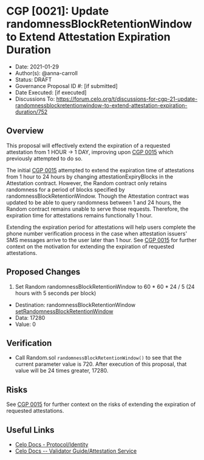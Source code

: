 # CGP [0021]: Update randomnessBlockRetentionWindow to Extend Attestation Expiration Duration

- Date: 2021-01-29
- Author(s): @anna-carroll
- Status: DRAFT
- Governance Proposal ID #: [if submitted]
- Date Executed: [if executed]
- Discussions To: https://forum.celo.org/t/discussions-for-cgp-21-update-randomnessblockretentionwindow-to-extend-attestation-expiration-duration/752

## Overview

This proposal will effectively extend the expiration of a requested attestation from 1 HOUR -> 1 DAY, improving upon [CGP 0015](https://github.com/celo-org/celo-proposals/blob/master/CGPs/0015.md) which previously attempted to do so.

The initial [CGP 0015](https://github.com/celo-org/celo-proposals/blob/master/CGPs/0015.md) attempted to extend the expiration time of attestations from 1 hour to 24 hours by changing attestationExpiryBlocks in the Attestation contract. However, the Random contract only retains randomness for a period of blocks specified by randomnessBlockRetentionWindow. Though the Attestation contract was updated to be able to query randomness between 1 and 24 hours, the Random contract remains unable to serve those requests. Therefore, the expiration time for attestations remains functionally 1 hour.

Extending the expiration period for attestations will help users complete the phone number verification process in the case when attestation issuers' SMS messages arrive to the user later than 1 hour. See [CGP 0015](https://github.com/celo-org/celo-proposals/blob/master/CGPs/0015.md) for further context on the motivation for extending the expiration of requested attestations. 

## Proposed Changes

1. Set Random randomnessBlockRetentionWindow to 60 * 60 * 24 / 5 (24 hours with 5 seconds per block)
  - Destination: randomnessBlockRetentionWindow [setRandomnessBlockRetentionWindow](https://github.com/celo-org/celo-monorepo/blob/fb4f828a4e001b73a8c39aa34e3395f4015aaabc/packages/protocol/contracts/identity/Random.sol#L59)
  - Data: 17280
  - Value: 0

## Verification

- Call Random.sol `randomnessBlockRetentionWindow()` to see that the current parameter value is 720. After execution of this proposal, that value will be 24 times greater, 17280.

## Risks

See [CGP 0015](https://github.com/celo-org/celo-proposals/blob/master/CGPs/0015.md) for further context on the risks of extending the expiration of requested attestations. 

## Useful Links

* [Celo Docs - Protocol/Identity](https://docs.celo.org/celo-codebase/protocol/identity)
* [Celo Docs -- Validator Guide/Attestation Service](https://docs.celo.org/validator-guide/attestation-service)
